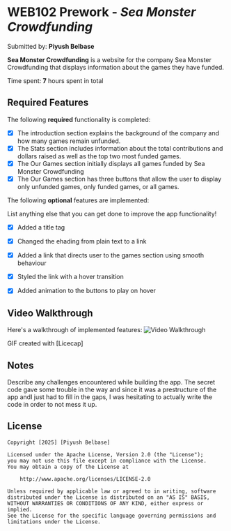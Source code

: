 # WEB102 Prework - *Sea Monster Crowdfunding*

Submitted by: **Piyush Belbase**

**Sea Monster Crowdfunding** is a website for the company Sea Monster Crowdfunding that displays information about the games they have funded.

Time spent: **7** hours spent in total

## Required Features

The following **required** functionality is completed:

* [X] The introduction section explains the background of the company and how many games remain unfunded.
* [X] The Stats section includes information about the total contributions and dollars raised as well as the top two most funded games.
* [X] The Our Games section initially displays all games funded by Sea Monster Crowdfunding
* [X] The Our Games section has three buttons that allow the user to display only unfunded games, only funded games, or all games.

The following **optional** features are implemented:

List anything else that you can get done to improve the app functionality!
* [X] Added a title tag
* [X] Changed the ehading from plain text to a link
* [X] Added a link that directs user to the games section using smooth behaviour
* [X] Styled the link with a hover transition
* [X] Added animation to the buttons to play on hover



## Video Walkthrough

Here's a walkthrough of implemented features:
<img src='walkthrough.gif' title='Video Walkthrough' width='' alt='Video Walkthrough' >

<!-- Replace this with whatever GIF tool you used! -->
GIF created with [Licecap] 
<!-- Recommended tools:
[Kap](https://getkap.co/) for macOS
[ScreenToGif](https://www.screentogif.com/) for Windows
[peek](https://github.com/phw/peek) for Linux. -->

## Notes

Describe any challenges encountered while building the app.
The secret code gave some trouble in the way and since it was a prestructure of the app andI just had to fill in the gaps, I was hesitating to actually write the code in order to not mess it up.

## License

    Copyright [2025] [Piyush Belbase]

    Licensed under the Apache License, Version 2.0 (the "License");
    you may not use this file except in compliance with the License.
    You may obtain a copy of the License at

        http://www.apache.org/licenses/LICENSE-2.0

    Unless required by applicable law or agreed to in writing, software
    distributed under the License is distributed on an "AS IS" BASIS,
    WITHOUT WARRANTIES OR CONDITIONS OF ANY KIND, either express or implied.
    See the License for the specific language governing permissions and
    limitations under the License.
